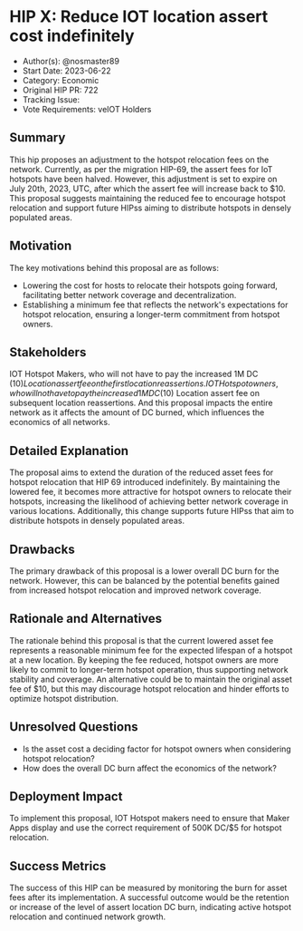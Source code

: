 # HIP X: Reduce IOT location assert cost indefinitely

- Author(s): @nosmaster89
- Start Date: 2023-06-22
- Category: Economic 
- Original HIP PR: 722
- Tracking Issue: <!-- leave this empty; maintainer will create a discussion issue -->
- Vote Requirements: veIOT Holders

## Summary

This hip proposes an adjustment to the hotspot relocation fees on the network. Currently, as per the migration HIP-69, the assert fees for IoT hotspots
have been halved. However, this adjustment is set to expire on July 20th, 2023, UTC, after which the assert fee will increase back to $10. This
proposal suggests maintaining the reduced fee to encourage hotspot relocation and support future HIPss aiming to distribute hotspots in densely 
populated areas.

## Motivation
The key motivations behind this proposal are as follows:

- Lowering the cost for hosts to relocate their hotspots going forward, facilitating better network coverage and decentralization.
- Establishing a minimum fee that reflects the network's expectations for hotspot relocation, ensuring a longer-term commitment from hotspot owners.

## Stakeholders
IOT Hotspot Makers, who will not have to pay the increased 1M DC ($10) Location assert fee on the first location reassertions.
IOT Hotspot owners, who will not have to pay the increased 1M DC ($10) Location assert fee on subsequent location reassertions.
And this proposal impacts the entire network as it affects the amount of DC burned, which influences the economics of all networks.

## Detailed Explanation
The proposal aims to extend the duration of the reduced asset fees for hotspot relocation that HIP 69 introduced indefinitely. By maintaining the lowered fee,
it becomes more attractive for hotspot owners to relocate their hotspots, increasing the likelihood of achieving better network coverage
in various locations. Additionally, this change supports future HIPss that aim to distribute hotspots in densely populated areas.


## Drawbacks
The primary drawback of this proposal is a lower overall DC burn for the network.
However, this can be balanced by the potential benefits gained from increased hotspot relocation and improved network coverage.

## Rationale and Alternatives

The rationale behind this proposal is that the current lowered asset fee represents a reasonable minimum fee for the expected lifespan of a hotspot at a new location. By keeping the fee reduced, hotspot owners are more likely to commit to longer-term hotspot operation, thus supporting network stability and coverage.
An alternative could be to maintain the original asset fee of $10, but this may discourage hotspot relocation and hinder efforts to optimize hotspot distribution.

## Unresolved Questions

- Is the asset cost a deciding factor for hotspot owners when considering hotspot relocation?
- How does the overall DC burn affect the economics of the network?

## Deployment Impact

To implement this proposal, IOT Hotspot makers need to ensure that Maker Apps display and use the correct requirement of 500K DC/$5 for hotspot relocation.

## Success Metrics

The success of this HIP can be measured by monitoring the burn for asset fees after its implementation. A successful outcome would be the retention or increase of the level of assert location DC burn, indicating active hotspot relocation and continued network growth.
